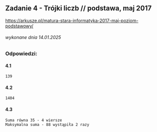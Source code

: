 ## Zadanie 4 - Trójki liczb // podstawa, maj 2017
https://arkusze.pl/matura-stara-informatyka-2017-maj-poziom-podstawowy/
###### wykonane dnia 14.01.2025

### Odpowiedzi:

#### 4.1
```
139
```

#### 4.2
```
1404
```

#### 4.3
```
Suma równa 35 - 4 wiersze
Maksymalna suma - 88 wystąpiła 2 razy
```